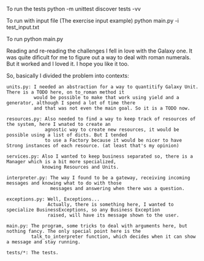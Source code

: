 To run the tests
    python -m unittest discover tests -vv

To run with input file (The exercise input example)
    python main.py -i test_input.txt

To run
    python main.py

Reading and re-reading the challenges I fell in love with the Galaxy one. It was quite dificult for me to figure out a way to deal with roman numerals. But it worked and I loved it. I hope you like it too.

So, basically I divided the problem into contexts:

    units.py: I needed an abstraction for a way to quantitify Galaxy Unit. There is a TODO here, on to_roman method it
              would be possible to make that work using yield and a generator, although I spend a lot of time there
	          and that was not even the main goal. So it is a TODO now.

    resources.py: Also needed to find a way to keep track of resources of the system, here I wnated to create an
                  agnostic way to create new resources, it would be possible using a list of dicts. But I tended
		          to use a Factory because it would be nicer to have Strong instances of each resource. (at least that's my opinion)

    services.py: Also I wanted to keep business separated so, there is a Manager which is a bit more specialized,
                 knowing Resources and Units.

    interpreter.py: The way I found to be a gateway, receiving incoming messages and knowing what to do with those
                    messages and answering when there was a question.

    exceptions.py: Well, Exceptions...
                   Actually, there is something here, I wanted to specialize BusinessExceptions, so any Business Exception
		           raised, will have its message shown to the user.

    main.py: The program, some tricks to deal with arguments here, but nothing fancy. The only special point here is the
             talk_to_interpreter function, which decides when it can show a message and stay running.

    tests/*: The tests.
